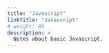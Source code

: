 ```yaml
---
title: "Javascript"
linkTitle: "Javascript"
# weight: 80
description: >
  Notes about basic Javascript.
---
```

